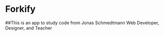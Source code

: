 # Forkify

##This is an app to study code from Jonas Schmedtmann Web Developer, Designer, and Teacher 
